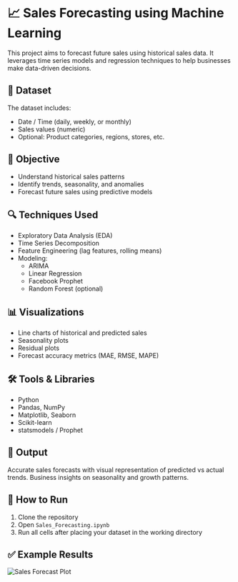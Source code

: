 # 📈 Sales Forecasting using Machine Learning

This project aims to forecast future sales using historical sales data. It leverages time series models and regression techniques to help businesses make data-driven decisions.

## 📁 Dataset
The dataset includes:
- Date / Time (daily, weekly, or monthly)
- Sales values (numeric)
- Optional: Product categories, regions, stores, etc.

## 🧠 Objective
- Understand historical sales patterns
- Identify trends, seasonality, and anomalies
- Forecast future sales using predictive models

## 🔍 Techniques Used
- Exploratory Data Analysis (EDA)
- Time Series Decomposition
- Feature Engineering (lag features, rolling means)
- Modeling:
  - ARIMA
  - Linear Regression
  - Facebook Prophet
  - Random Forest (optional)

## 📊 Visualizations
- Line charts of historical and predicted sales
- Seasonality plots
- Residual plots
- Forecast accuracy metrics (MAE, RMSE, MAPE)

## 🛠️ Tools & Libraries
- Python
- Pandas, NumPy
- Matplotlib, Seaborn
- Scikit-learn
- statsmodels / Prophet

## 🚀 Output
Accurate sales forecasts with visual representation of predicted vs actual trends. Business insights on seasonality and growth patterns.

## 🧪 How to Run
1. Clone the repository
2. Open `Sales_Forecasting.ipynb`
3. Run all cells after placing your dataset in the working directory

## ✅ Example Results
![Sales Forecast Plot](assets/sales_forecast_plot.png)

